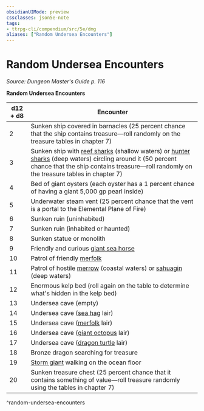 ```yaml
---
obsidianUIMode: preview
cssclasses: json5e-note
tags:
- ttrpg-cli/compendium/src/5e/dmg
aliases: ["Random Undersea Encounters"]
---
```

# Random Undersea Encounters
*Source: Dungeon Master's Guide p. 116* 

**Random Undersea Encounters**

| d12 + d8 | Encounter |
|----------|-----------|
| 2 | Sunken ship covered in barnacles (25 percent chance that the ship contains treasure—roll randomly on the treasure tables in chapter 7) |
| 3 | Sunken ship with [reef sharks](Misc%20Files/CLI/compendium/bestiary/beast/reef-shark-xmm.md) (shallow waters) or [hunter sharks](Misc%20Files/CLI/compendium/bestiary/beast/hunter-shark.md) (deep waters) circling around it (50 percent chance that the ship contains treasure—roll randomly on the treasure tables in chapter 7) |
| 4 | Bed of giant oysters (each oyster has a 1 percent chance of having a giant 5,000 gp pearl inside) |
| 5 | Underwater steam vent (25 percent chance that the vent is a portal to the Elemental Plane of Fire) |
| 6 | Sunken ruin (uninhabited) |
| 7 | Sunken ruin (inhabited or haunted) |
| 8 | Sunken statue or monolith |
| 9 | Friendly and curious [giant sea horse](Misc%20Files/CLI/compendium/bestiary/beast/giant-seahorse-xmm.md) |
| 10 | Patrol of friendly [merfolk](Misc%20Files/CLI/compendium/bestiary/humanoid/merfolk.md) |
| 11 | Patrol of hostile [merrow](Misc%20Files/CLI/compendium/bestiary/monstrosity/merrow.md) (coastal waters) or [sahuagin](Misc%20Files/CLI/compendium/bestiary/humanoid/sahuagin.md) (deep waters) |
| 12 | Enormous kelp bed (roll again on the table to determine what's hidden in the kelp bed) |
| 13 | Undersea cave (empty) |
| 14 | Undersea cave ([sea hag](Misc%20Files/CLI/compendium/bestiary/fey/sea-hag.md) lair) |
| 15 | Undersea cave ([merfolk](Misc%20Files/CLI/compendium/bestiary/humanoid/merfolk.md) lair) |
| 16 | Undersea cave ([giant octopus](Misc%20Files/CLI/compendium/bestiary/beast/giant-octopus.md) lair) |
| 17 | Undersea cave ([dragon turtle](Misc%20Files/CLI/compendium/bestiary/dragon/dragon-turtle.md) lair) |
| 18 | Bronze dragon searching for treasure |
| 19 | [Storm giant](Misc%20Files/CLI/compendium/bestiary/giant/storm-giant.md) walking on the ocean floor |
| 20 | Sunken treasure chest (25 percent chance that it contains something of value—roll treasure randomly using the tables in chapter 7) |
^random-undersea-encounters